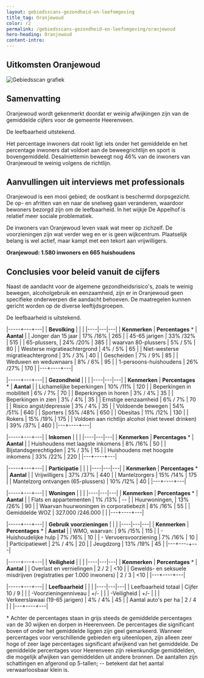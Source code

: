 ```yaml
---
layout: gebiedsscans-gezondheid-en-leefomgeving
title_tag: Oranjewoud
color: r2
permalink: /gebiedsscans-gezondheid-en-leefomgeving/oranjewoud
hero-heading: Oranjewoud
content-intro:
---
```

## Uitkomsten Oranjewoud

![Gebiedsscan grafiek](/uploads/Grafieken_Gebiedsscans_Dorpen-17.png)

## Samenvatting
Oranjewoud wordt gekenmerkt doordat er weinig afwijkingen  zijn van de gemiddelde cijfers voor  de gemeente Heerenveen.

De leefbaarheid uitstekend.

Het percentage inwoners dat rookt ligt iets onder het gemiddelde en het percentage inwoners dat voldoet aan de beweegrichtlijn en sport is bovengemiddeld. Desalniettemin beweegt nog 46% van de inwoners van Oranjewoud te weinig volgens de richtlijn.

## Aanvullingen uit interviews met professionals
Oranjewoud is een mooi gebied; de oostkant is beschermd dorpsgezicht. De op- en afritten van en naar de snelweg gaan veranderen, waardoor bewoners bezorgd zijn om de leefbaarheid. In het wijkje De Appelhof is relatief meer sociale problematiek.

De inwoners van Oranjewoud leven vaak wat meer op zichzelf. De voorzieningen zijn wat verder weg en er is geen wijkcentrum. Plaatselijk belang is wel actief, maar kampt met een tekort aan vrijwilligers.

**Oranjewoud: 1.580 inwoners en 665 huishoudens**

## Conclusies voor beleid vanuit de cijfers
Naast de aandacht voor de algemene gezondheidsrisico's, zoals te weinig bewegen, alcoholgebruik en eenzaamheid, zijn er in Oranjewoud geen specifieke onderwerpen die aandacht behoeven.  De maatregelen kunnen gericht  worden op de diverse leeftijdsgroepen.

De leefbaarheid is uitstekend.

|-----+---+---|
|  **Bevolking**  |  |    |
|----|---|---|
| **Kenmerken**  | **Percentages** * | **Aantal** |
| Jonger dan 15 jaar                                  | 17% /16% | 265 |
| 45-65 jarigen                                       | 33% /32% | 515 |
| 65-plussers,                                        | 24% /20% | 385 |
| waarvan 80-plussers                                 | 5% / 5% | 80 |
| Westerse migratieachtergrond                        | 4% / 5% | 65 |
| Niet-westerse migratieachtergrond                   | 3% / 3% | 40 |
| Gescheiden                                          | 7% / 9% | 85 |
| Weduwen en weduwnaars                               | 8% / 6% | 95 |
| 1-persoons-huishoudens                              | 26% /27%  | 170 |
|---+----+---|

|-----+---+---|
| **Gezondheid** |     |     |
|----|---|---|
| **Kenmerken** | **Percentages** * | **Aantal** |
| Lichamelijke beperkingen                            |  10% /11%    |  120   |
| Beperkingen in mobiliteit                           |  6% / 7%   |  70   |
| Beperkingen in horen                                |  3% / 4%   |  35   |
| Beperkingen in zien                                 |  3% / 4%   |  35   |
| Ernstige eenzaamheid                                |  6% / 7%   |  70   |
| Risico angst/depressie                              |  3% / 4%   |  35   |
| Voldoende bewegen                                   |  54% /51%   |  640   |
| Sporters                                            |  55% /48%   |  650   |
| Obesitas                                            |  11% /12%   |  130   |
| Rokers                                              |  15% /19%   |  175   |
| Voldoen aan richtlijn alcohol (niet teveel drinken) |  39% /37%    |  460   |
|---+----+---|

|-----+---+---|
| **Inkomen** |     |     |
|----|---|---|
| **Kenmerken**    | **Percentages** * | **Aantal** |
| Huishoudens met laagste inkomens                    |  8% /16%      |   50      |
| Bijstandsgerechtigden                               |  2% / 3%      |   15      |
| Huishoudens met hoogste inkomens                    |  33% /22%      |   220      |
|---+----+---|

|-----+---+---|
| **Participatie** |     |     |
|----|---|---|
| **Kenmerken**  | **Percentages** * | **Aantal** |
| Vrijwilligers                                       |  37% /37%      |   440      |
| Mantelzorgers                                       |  15% /14%     |   175      |
| Mantelzorg ontvangen (65-plussers)                  |  10% /12%     |   40      |
|---+----+---|

|-----+---+---|
| **Woningen** |     |     |
|----|---|---|
| **Kenmerken** | **Percentages** * | **Aantal** |
| Flats en appartementen                              | 1% /13%  |  -- |
| Huurwoningen,                                       | 13% /26% |  90 |
| Waarvan huurwoningen in corporatiebezit             | 8% /16% |  55 |
| Gemiddelde WOZ                                      | 327.000 /246.000 |      |
|---+----+---|

|-----+---+---|
| **Gebruik voorzieningen** |     |     |
|----|---|---|
| **Kenmerken** | **Percentages** * | **Aantal** |
| WMO, waarvan:                                       | 9% /15% | 115 |
| - Huishoudelijke hulp                                 | 7% /16% | 10 |
| - Vervoersvoorziening                                 | 7% /16% | 10 |
| Participatiewet                                     | 2% / 4% | 20 |
| Jeugdzorg                                           | 13% /19% | 45 |
|---+----+---|

|-----+---+---|
| **Veiligheid** |     |     |
|----|---|---|
| **Kenmerken** | **Percentages** * | **Aantal** |
| Overlast en vernielingen                                           | 2 / 2 | <10 |
| Gewelds- en seksuele misdrijven (registraties per 1.000 inwoners)  | 2 / 3 | <10 |
|---+----+---|

|-----+---+---|
| **Leefbaarheid** |     |     |
|----|---|---|
| Leefbaarheid totaal                                | Cijfer 10 / 9 |                     |
| -Voorzieningenniveau                               | +/- |                     |
| -Veiligheid                                        | +/- |           |
| Verkeerslawaai (19-65 jarigen)                     | 4% / 4% |       45              |
| Aantal auto's per ha                               | 2 / 4 |                     |
|---+----+---|

\* Achter de percentages staan in grijs steeds de gemiddelde percentages van de 30 wijken en dorpen in Heerenveen. De percentages die significant boven of onder het gemiddelde liggen zijn geel gemarkeerd. Wanneer percentages voor verschillende gebieden erg uiteenlopen, zijn alleen zeer hoge of zeer lage percentages significant afwijkend van het gemiddelde. De gemiddelde percentages voor Heerenveen zijn rekenkundige gemiddelden, die mogelijk afwijken van gemiddelden uit andere bronnen. De aantallen zijn schattingen en afgerond op 5-tallen; -- betekent dat het aantal verwaarloosbaar klein is.
